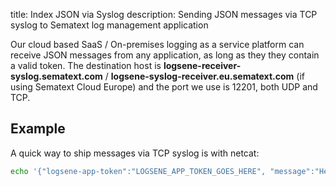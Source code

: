 title: Index JSON via Syslog
description: Sending JSON messages via TCP syslog to Sematext log management application

Our cloud based SaaS / On-premises logging as a service platform can receive JSON messages from any application, as long as they they contain a valid token. The destination host is **logsene-receiver-syslog.sematext.com** / **logsene-syslog-receiver.eu.sematext.com** (if using Sematext Cloud Europe) and the port we use is 12201, both UDP and TCP.

## Example

A quick way to ship messages via TCP syslog is with
netcat:

``` bash
echo '{"logsene-app-token":"LOGSENE_APP_TOKEN_GOES_HERE", "message":"Hello, Logsene!"}' | nc logsene-receiver-syslog.sematext.com 12201
```
